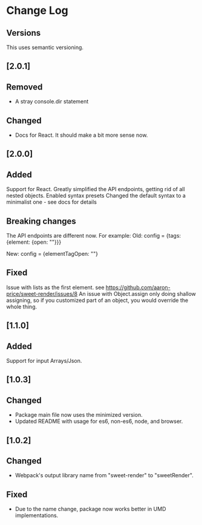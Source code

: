 # Change Log

## Versions
This uses semantic versioning.

## [2.0.1]
## Removed
- A stray console.dir statement

## Changed
- Docs for React. It should make a bit more sense now. 

## [2.0.0]
## Added
Support for React.
Greatly simplified the API endpoints, getting rid of all nested objects.
Enabled syntax presets
Changed the default syntax to a minimalist one - see docs for details

## Breaking changes
The API endpoints are different now. For example: 
Old:
config = {tags: {element: {open: ""}}} 

New:
config = {elementTagOpen: ""}

## Fixed
Issue with lists as the first element. see https://github.com/aaron-price/sweet-render/issues/8
An issue with Object.assign only doing shallow assigning, so if you customized part of an object, you would override the whole thing.

## [1.1.0]
## Added
Support for input Arrays/Json.

## [1.0.3]
## Changed
- Package main file now uses the minimized version.
- Updated README with usage for es6, non-es6, node, and browser.

## [1.0.2]
## Changed
- Webpack's output library name from "sweet-render" to "sweetRender". 

## Fixed
- Due to the name change, package now works better in UMD implementations.